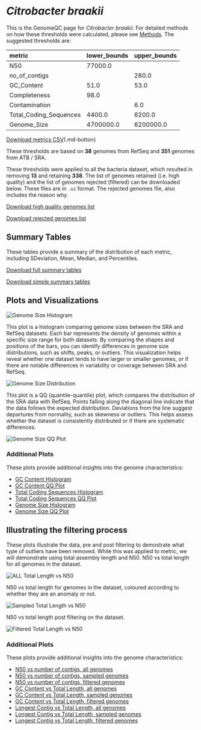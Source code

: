 # *Citrobacter braakii*

This is the GenomeQC page for *Citrobacter braakii*. For detailed methods on how these thresholds were calculated, please see [Methods](../../methods.md).
The suggested thresholds are: 

| metric                 | lower_bounds   | upper_bounds   |
|:-----------------------|:---------------|:---------------|
| N50                    | 77000.0        |                |
| no_of_contigs          |                | 280.0          |
| GC_Content             | 51.0           | 53.0           |
| Completeness           | 98.0           |                |
| Contamination          |                | 6.0            |
| Total_Coding_Sequences | 4400.0         | 6200.0         |
| Genome_Size            | 4700000.0      | 6200000.0      |

[Download metrics CSV](Citrobacter_braakii_metrics.csv){.md-button}


These thresholds are based on **38** genomes from RefSeq and **351** genomes from ATB / SRA.

These thresholds were applied to all the bacteria dataset, which resulted in removing **13** and retaining **338**.
The list of genomes retained (i.e. high quality) and the list of genomes rejected (filtered) can be downloaded below. These files are in `.xz` format. The rejected genomes file, also includes the reason why.

[Download high quality genomes list](Citrobacter_braakii_high_quality_genomes.csv.xz)


[Download rejected genomes list](Citrobacter_braakii_filtered_out_genomes.csv.xz)



## Summary Tables
These tables provide a summary of the distribution of each metric, including SDeviation, Mean, Median, and Percentiles.

[Download full summary tables](summary.csv)

[Download simple summary tables](selected_summary.csv)

## Plots and Visualizations

![Genome Size Histogram](Genome_Size_refseq_histogram_kde.png)

This plot is a histogram comparing genome sizes between the SRA and RefSeq datasets. Each bar represents the density of genomes within a specific size range for both datasets. By comparing the shapes and positions of the bars, you can identify differences in genome size distributions, such as shifts, peaks, or outliers. This visualization helps reveal whether one dataset tends to have larger or smaller genomes, or if there are notable differences in variability or coverage between SRA and RefSeq.

![Genome Size Distribution](Genome_Size_refseq_histogram_kde.png)

This plot is a QQ (quantile-quantile) plot, which compares the distribution of the SRA data with RefSeq. Points falling along the diagonal line indicate that the data follows the expected distribution. Deviations from the line suggest departures from normality, such as skewness or outliers. This helps assess whether the dataset is consistently distributed or if there are systematic differences.

![Genome Size QQ Plot](Genome_Size_refseq_qqplot.png)

### Additional Plots

These plots provide additional insights into the genome characteristics:

- [GC Content Histogram](GC_Content_refseq_histogram_kde.png)
- [GC Content QQ Plot](GC_Content_refseq_qqplot.png)
- [Total Coding Sequences Histogram](Total_Coding_Sequences_refseq_histogram_kde.png)
- [Total Coding Sequences QQ Plot](Total_Coding_Sequences_refseq_qqplot.png)
- [Genome Size Histogram](Genome_Size_refseq_histogram_kde.png)
- [Genome Size QQ Plot](Genome_Size_refseq_qqplot.png)
## Illustrating the filtering process
These plots illustrate the data, pre and post filtering to demostrate what type of outliers have been removed. While this was applied to metric, we will demonstrate using total assembly length and N50.
N50 vs total length for all genomes in the dataset.

![ALL Total Length vs N50](Citrobacter_braakii_all_total_length_N50.png)

N50 vs total length for genomes in the dataset, coloured according to whether they are an anomaly or not.

![Sampled Total Length vs N50](Citrobacter_braakii_sample_total_length_N50.png)

N50 vs total length post filtering on the dataset.

![Filtered Total Length vs N50](Citrobacter_braakii_filt_total_length_N50.png)

### Additional Plots

These plots provide additional insights into the genome characteristics:

- [N50 vs number of contigs, all genomes](Citrobacter_braakii_all_N50_number.png)
- [N50 vs number of contigs, sampled genomes](Citrobacter_braakii_sample_N50_number.png)
- [N50 vs number of contigs, filtered genomes](Citrobacter_braakii_filt_N50_number.png)
- [GC Content vs Total Length, all genomes](Citrobacter_braakii_all_total_length_GC_Content.png)
- [GC Content vs Total Length, sampled genomes](Citrobacter_braakii_sample_total_length_GC_Content.png)
- [GC Content vs Total Length, filtered genomes](Citrobacter_braakii_filt_total_length_GC_Content.png)
- [Longest Contig vs Total Length, all genomes](Citrobacter_braakii_all_total_length_longest.png)
- [Longest Contig vs Total Length, sampled genomes](Citrobacter_braakii_sample_total_length_longest.png)
- [Longest Contig vs Total Length, filtered genomes](Citrobacter_braakii_filt_total_length_longest.png)
